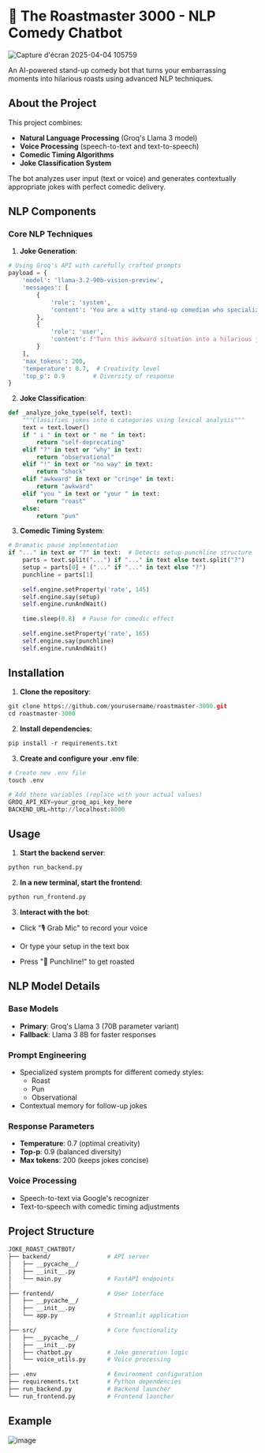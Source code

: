 # 🎤 The Roastmaster 3000 - NLP Comedy Chatbot


![Capture d'écran 2025-04-04 105759](https://github.com/user-attachments/assets/d3d9b717-56fc-46e6-8656-6627cdfb778e)



An AI-powered stand-up comedy bot that turns your embarrassing moments into hilarious roasts using advanced NLP techniques.

## About the Project

This project combines:
- **Natural Language Processing** (Groq's Llama 3 model)
- **Voice Processing** (speech-to-text and text-to-speech)
- **Comedic Timing Algorithms**
- **Joke Classification System**

The bot analyzes user input (text or voice) and generates contextually appropriate jokes with perfect comedic delivery.

##  NLP Components

### Core NLP Techniques

1. **Joke Generation**:
```python
# Using Groq's API with carefully crafted prompts
payload = {
    'model': 'llama-3.2-90b-vision-preview',
    'messages': [
        {
            'role': 'system', 
            'content': 'You are a witty stand-up comedian who specializes in turning everyday mishaps into hilarious jokes. Your responses should be:\n- Clever and unexpected\n- Short and punchy\n- Appropriate for general audience\n- Focused on finding humor in the situation'
        },
        {
            'role': 'user', 
            'content': f'Turn this awkward situation into a hilarious joke: {situation}'
        }
    ],
    'max_tokens': 200,
    'temperature': 0.7,  # Creativity level
    'top_p': 0.9        # Diversity of response
}
```
2. **Joke Classification**:
```python
def _analyze_joke_type(self, text):
    """Classifies jokes into 6 categories using lexical analysis"""
    text = text.lower()
    if " i " in text or " me " in text:
        return "self-deprecating"
    elif "?" in text or "why" in text:
        return "observational"
    elif "!" in text or "no way" in text:
        return "shock"
    elif "awkward" in text or "cringe" in text:
        return "awkward"
    elif "you " in text or "your " in text:
        return "roast"
    else:
        return "pun"
```
3. **Comedic Timing System**:
```python
# Dramatic pause implementation
if "..." in text or "?" in text:  # Detects setup-punchline structure
    parts = text.split("...") if "..." in text else text.split("?")
    setup = parts[0] + ("..." if "..." in text else "?")
    punchline = parts[1]
    
    self.engine.setProperty('rate', 145)
    self.engine.say(setup)
    self.engine.runAndWait()
    
    time.sleep(0.8)  # Pause for comedic effect
    
    self.engine.setProperty('rate', 165)
    self.engine.say(punchline)
    self.engine.runAndWait()
```
## Installation
1. **Clone the repository**:
```python
git clone https://github.com/yourusername/roastmaster-3000.git
cd roastmaster-3000
```
2. **Install dependencies**:
```python
pip install -r requirements.txt
```
3. **Create and configure your .env file**:
```python
# Create new .env file
touch .env

# Add these variables (replace with your actual values)
GROQ_API_KEY=your_groq_api_key_here
BACKEND_URL=http://localhost:8000
```
## Usage
1. **Start the backend server**:
```bash
python run_backend.py
```
2. **In a new terminal, start the frontend**:
```bash
python run_frontend.py
```
3. **Interact with the bot**:

- Click "🎙️ Grab Mic" to record your voice

- Or type your setup in the text box

- Press "🚀 Punchline!" to get roasted

##  NLP Model Details

### Base Models
- **Primary**: Groq's Llama 3 (70B parameter variant)
- **Fallback**: Llama 3 8B for faster responses

### Prompt Engineering
- Specialized system prompts for different comedy styles:
  - Roast
  - Pun 
  - Observational
- Contextual memory for follow-up jokes

### Response Parameters
- **Temperature**: 0.7 (optimal creativity)
- **Top-p**: 0.9 (balanced diversity) 
- **Max tokens**: 200 (keeps jokes concise)

### Voice Processing
- Speech-to-text via Google's recognizer
- Text-to-speech with comedic timing adjustments

## Project Structure

```bash
JOKE_ROAST_CHATBOT/
├── backend/                # API server
│   ├── __pycache__/
│   ├── __init__.py
│   └── main.py             # FastAPI endpoints
│
├── frontend/               # User interface
│   ├── __pycache__/
│   ├── __init__.py
│   └── app.py              # Streamlit application
│
├── src/                    # Core functionality
│   ├── __pycache__/
│   ├── __init__.py
│   ├── chatbot.py          # Joke generation logic
│   └── voice_utils.py      # Voice processing
│
├── .env                    # Environment configuration
├── requirements.txt        # Python dependencies
├── run_backend.py          # Backend launcher
└── run_frontend.py         # Frontend launcher
```
## Example
![image](https://github.com/user-attachments/assets/4138c787-5f8e-401a-aaa4-e18a2f20d000)
